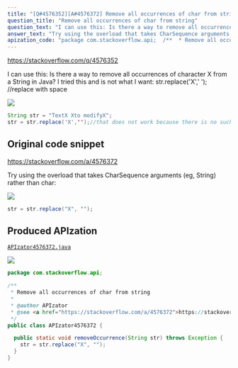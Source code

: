 ```yaml
---
title: "[Q#4576352][A#4576372] Remove all occurrences of char from string"
question_title: "Remove all occurrences of char from string"
question_text: "I can use this: Is there a way to remove all occurrences of character X from a String in Java? I tried this and is not what I want: str.replace('X',' '); //replace with space"
answer_text: "Try using the overload that takes CharSequence arguments (eg, String) rather than char:"
apization_code: "package com.stackoverflow.api;  /**  * Remove all occurrences of char from string  *  * @author APIzator  * @see <a href=\"https://stackoverflow.com/a/4576372\">https://stackoverflow.com/a/4576372</a>  */ public class APIzator4576372 {    public static void removeOccurrence(String str) throws Exception {     str = str.replace(\"X\", \"\");   } }"
---
```


https://stackoverflow.com/q/4576352

I can use this:
Is there a way to remove all occurrences of character X from a String in Java?
I tried this and is not what I want: str.replace(&#x27;X&#x27;,&#x27; &#x27;); //replace with space


<div class="code-logo"><img src="/stackoverflow.png" /></div>

```java
String str = "TextX Xto modifyX";
str = str.replace('X','');//that does not work because there is no such character ''
```


## Original code snippet

https://stackoverflow.com/a/4576372

Try using the overload that takes CharSequence arguments (eg, String) rather than char:

<div class="code-logo"><img src="/stackoverflow.png" /></div>

```java
str = str.replace("X", "");
```

## Produced APIzation

[`APIzator4576372.java`](https://github.com/pasqualesalza/apization/raw/main/data/search/APIzator4576372.java)

<div class="code-logo"><img src="/apizator.png" /></div>

```java
package com.stackoverflow.api;

/**
 * Remove all occurrences of char from string
 *
 * @author APIzator
 * @see <a href="https://stackoverflow.com/a/4576372">https://stackoverflow.com/a/4576372</a>
 */
public class APIzator4576372 {

  public static void removeOccurrence(String str) throws Exception {
    str = str.replace("X", "");
  }
}

```